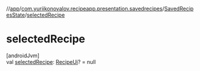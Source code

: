 //[app](../../../index.md)/[com.yuriikonovalov.recipeapp.presentation.savedrecipes](../index.md)/[SavedRecipesState](index.md)/[selectedRecipe](selected-recipe.md)

# selectedRecipe

[androidJvm]\
val [selectedRecipe](selected-recipe.md): [RecipeUi](../../com.yuriikonovalov.recipeapp.presentation.model/-recipe-ui/index.md)? = null

